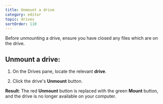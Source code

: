 ```yaml
---
title: Unmount a drive
category: editor
topic: drives
sortOrder: 110
---
```


Before unmounting a drive, ensure you have closed any files which are on the drive.

## Unmount a drive:

1. On the Drives pane, locate the relevant **drive**.

2. Click the drive's <i class="fa fa-minus"></i> **Unmount** button.

<p class="tip tip--result">
  <strong>Result</strong>:
  The red <strong>Unmount</strong> button is replaced with the green <i class="fa fa-plus"></i> <strong>Mount</strong> button, and the drive is no longer available on your computer.
</p>
